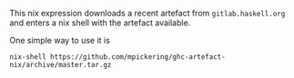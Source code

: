 This nix expression downloads a recent artefact from `gitlab.haskell.org`
and enters a nix shell with the artefact available.

One simple way to use it is

```
nix-shell https://github.com/mpickering/ghc-artefact-nix/archive/master.tar.gz
```


